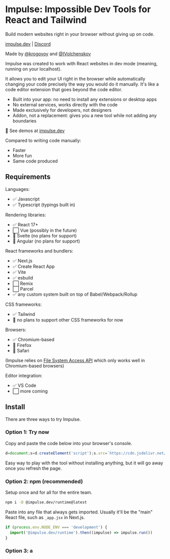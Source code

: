 # Impulse: Impossible Dev Tools for React and Tailwind

Build modern websites right in your browser without giving up on code.

[impulse.dev](https://impulse.dev) | [Discord](https://discord.gg/nDDCyyedbs)

Made by [@krogovoy](https://twitter.com/krogovoy) and [@IVolchenskov](https://twitter.com/IVolchenskov)

Impulse was created to work with React websites in dev mode (meaning, running on your localhost).

It allows you to edit your UI right in the browser while automatically changing your code precisely the way you would do it manually.
It's like a code editor extension that goes beyond the code editor.

- Built into your app: no need to install any extensions or desktop apps
- No external services, works directly with the code
- Made exclusively for developers, not designers
- Addon, not a replacement: gives you a new tool while not adding any boundaries

🍿 See demos at [impulse.dev](https://impulse.dev)

Compared to writing code manually:

- Faster
- More fun
- Same code produced

## Requirements

Languages:

- ✅ Javascript
- ✅ Typescript (typings built in)

Rendering libraries:

- ✅ React 17+
- ⬜️ Vue (possibly in the future)
- 🚫 Svelte (no plans for support)
- 🚫 Angular (no plans for support)

React frameworks and bundlers:

- ✅ Next.js
- ✅ Create React App
- ✅ Vite
- ✅ esbuild
- ⬜️ Remix
- ⬜️ Parcel
- ✅ any custom system built on top of Babel/Webpack/Rollup

CSS frameworks:

- ✅ Tailwind
- 🚫 no plans to support other CSS frameworks for now

Browsers:

- ✅ Chromium-based
- 🚫 Firefox
- 🚫 Safari

(Impulse relies on [File System Access API](https://developer.mozilla.org/en-US/docs/Web/API/File_System_Access_API) which only works well in Chromium-based browsers)

Editor integration:

- ✅ VS Code
- ⬜️ more coming

## Install

There are three ways to try Impulse.

### Option 1: Try now

Copy and paste the code below into your browser's console.

```js
d=document;s=d.createElement('script');s.src=`https://cdn.jsdelivr.net/npm/@impulse.dev/runtime@latest/inject.js`;d.body.appendChild(s)
```

Easy way to play with the tool without installing anything, but it will go away once you refresh the page.

### Option 2: npm (recommended)

Setup once and for all for the entire team.

```sh
npm i -D @impulse.dev/runtime@latest
```

Paste into any file that always gets imported. Usually it'll be the "main" React file, such as `_app.jsx` in Next.js.

```js
if (process.env.NODE_ENV === 'development') {
  import('@impulse.dev/runtime').then((impulse) => impulse.run())
}
```

### Option 3: a <script> tag

Paste this script tag at the end of `<body>`

```jsx
{
  process.env.NODE_ENV === 'development' && (
    <script src="https://cdn.jsdelivr.net/npm/@impulse.dev/runtime@latest/inject.js"></script>
  )
}
```

### Don't ship Impulse to production

IMPORTANT: make sure you are not shipping Impulse in your production build! It will bloat your bundle size!

Most bundlers cut out all the code inside an `if (process.env.NODE_ENV === 'development') { ... }`, but it's recommended to make a production build and compare the bundle size to what it was before.

## Configure

Once installed, Impulse is ready for work. Below are some things you might want to set up for Impulse to work best for you.

### Browser

If you are using Brave, enable File System Access API:

1. Go to brave://flags
2. Search for `file system access api`
3. Change it to "Enabled"

Impulse only works if you run your development environment on the same computer that you use the browser. Impulse doesn't work with remote environments because it can't edit files on other computers.

For security reasons, File System Access API only works for `localhost` when http:// is used. If you are using a different hostname even though the environment is local, you should:

1. Go to chrome://flags
2. Search for `Insecure origins treated as secure`
3. Add your origin (e.g. http://my_origin) to the list

### Prettier config

Impulse edits your code. By default, it tries its best to make those changes as minimal as possible.

However, it doesn't really know how to format your code.

If you want it to use Prettier after each code change (recommended), pass your config to `run()`:

```diff
if (process.env.NODE_ENV === 'development') {
-  import('@impulse.dev/runtime').then((impulse) => impulse.run())
+  import('@impulse.dev/runtime').then((impulse) => impulse.run({
+    prettierConfig: require('./path_to/.prettierrc.js')
+  }))
}
```

### Tailwind config

If you have extended the standard theme in Tailwind, pass your `tailwind.config.js` to `run()`:

```diff
if (process.env.NODE_ENV === 'development') {
-  import('@impulse.dev/runtime').then((impulse) => impulse.run())
+  import('@impulse.dev/runtime').then((impulse) => impulse.run({
+     tailwindConfig: require('./path_to/tailwind.config.js'),
+  }))
}
```

## Use

- Option/Alt+Click to select any element on the page
- Esc to remove selection and exit Impulse
- Arrow keys or h, j, k, l for keyboard navigation
- Use the class editor on the right to add, replace, or remove Tailwind classes
- Space or Enter to open the command bar
- Use the command bar or the hotkeys (specified on the right for each action) to perform actions

<img src="./packages/impulse.dev/public/media/5-keybindings.png" alt="command bar" width="600">

What you can do:

- Jump to the code of the selected element
- Jump to where the React component of the selected element is called
- Add or remove a class (so far only works if the list of classes in the code is hardcoded with no conditions)
- Remove the element
- Insert a new `<div></div>`
- Change the tag of the element (e.g. div -> p)
- Insert a new text
- Move elements (swap with the previous/next sibling)
- Undo the latest change

## Get help or share feedback

- [Discord server](https://discord.gg/nDDCyyedbs)
- [Discussions on Github](https://github.com/kirillrogovoy/impulse/discussions)

## Contribute

Requirements:

- node 16+
- npm 8.9.0+

Clone the repo:

```sh
git clone git@github.com:impulse-oss/impulse.git && cd impulse
```

Install dependencies:

```sh
npm install
```

Run the dev server:

```sh
npm run dev
```

Open http://localhost:3005/. This is a playground for developing and testing the app.
